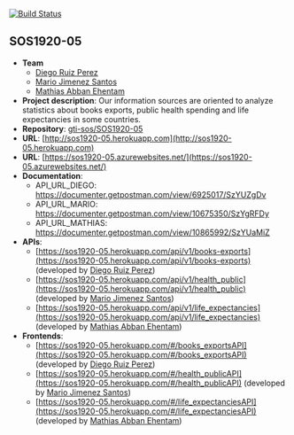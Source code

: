 [![Build Status](https://travis-ci.org/gti-sos/SOS1920-05.svg?branch=master)](https://travis-ci.org/gti-sos/SOS1920-05)

## SOS1920-05

- **Team**
  - [Diego Ruiz Perez](https://github.com/dieruiper)
  - [Mario Jimenez Santos](https://github.com/J5Mario)
  - [Mathias Abban Ehentam](https://github.com/Kingmathy)
- **Project description**: Our information sources are oriented to analyze statistics about books exports, public health spending and life expectancies in some countries.
- **Repository**: [gti-sos/SOS1920-05](https://github.com/gti-sos/SOS1920-05)
- **URL**: [http://sos1920-05.herokuapp.com](http://sos1920-05.herokuapp.com)
- **URL**: [https://sos1920-05.azurewebsites.net/](https://sos1920-05.azurewebsites.net/)
- **Documentation**:
	- API_URL_DIEGO: 	https://documenter.getpostman.com/view/6925017/SzYUZgDv
	- API_URL_MARIO: https://documenter.getpostman.com/view/10675350/SzYgRFDy
	- API_URL_MATHIAS: https://documenter.getpostman.com/view/10865992/SzYUaMiZ
-  **APIs**:
    - [https://sos1920-05.herokuapp.com/api/v1/books-exports](https://sos1920-05.herokuapp.com/api/v1/books-exports) (developed by [Diego Ruiz Perez](https://github.com/dieruiper))
    - [https://sos1920-05.herokuapp.com/api/v1/health_public](https://sos1920-05.herokuapp.com/api/v1/health_public) (developed by [Mario Jimenez Santos](https://github.com/J5Mario))
    - [https://sos1920-05.herokuapp.com/api/v1/life_expectancies](https://sos1920-05.herokuapp.com/api/v1/life_expectancies) (developed by [Mathias Abban Ehentam](https://github.com/Kingmathy))
-  **Frontends**:
    - [https://sos1920-05.herokuapp.com/#/books_exportsAPI](https://sos1920-05.herokuapp.com/#/books_exportsAPI) (developed by [Diego Ruiz Perez](https://github.com/dieruiper))
    - [https://sos1920-05.herokuapp.com/#/health_publicAPI](https://sos1920-05.herokuapp.com/#/health_publicAPI) (developed by [Mario Jimenez Santos](https://github.com/J5Mario))
    - [https://sos1920-05.herokuapp.com/#/life_expectanciesAPI](https://sos1920-05.herokuapp.com/#/life_expectanciesAPI) (developed by [Mathias Abban Ehentam](https://github.com/Kingmathy))
